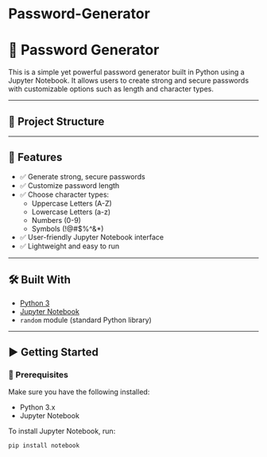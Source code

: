 # Password-Generator
# 🔐 Password Generator

This is a simple yet powerful password generator built in Python using a Jupyter Notebook. It allows users to create strong and secure passwords with customizable options such as length and character types.

---

## 📁 Project Structure


---

## 🚀 Features

- ✅ Generate strong, secure passwords
- ✅ Customize password length
- ✅ Choose character types:
  - Uppercase Letters (A-Z)
  - Lowercase Letters (a-z)
  - Numbers (0-9)
  - Symbols (!@#$%^&*)
- ✅ User-friendly Jupyter Notebook interface
- ✅ Lightweight and easy to run

---

## 🛠️ Built With

- [Python 3](https://www.python.org/)
- [Jupyter Notebook](https://jupyter.org/)
- `random` module (standard Python library)

---

## ▶️ Getting Started

### 🔧 Prerequisites

Make sure you have the following installed:

- Python 3.x
- Jupyter Notebook

To install Jupyter Notebook, run:

```bash
pip install notebook

